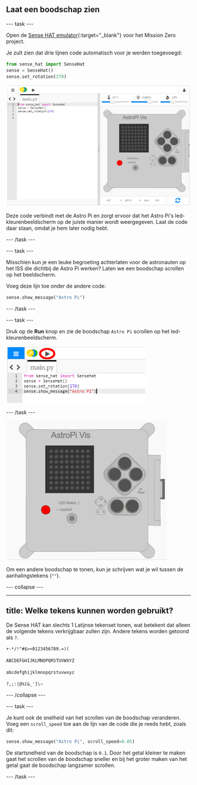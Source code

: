 ## Laat een boodschap zien

\--- task \---

Open de [Sense HAT emulator](https://trinket.io/mission-zero){:target="_blank"} voor het Mission Zero project.

Je zult zien dat drie lijnen code automatisch voor je werden toegevoegd:

```python
from sense_hat import SenseHat
sense = SenseHat()
sense.set_rotation(270)
```

![sense Hat emulator](images/sense-hat-emulator2.png)

Deze code verbindt met de Astro Pi en zorgt ervoor dat het Astro Pi's led-kleurenbeeldscherm op de juiste manier wordt weergegeven. Laat de code daar staan, omdat je hem later nodig hebt.

\--- /task \---

\--- task \---

Misschien kun je een leuke begroeting achterlaten voor de astronauten op het ISS die dichtbij de Astro Pi werken? Laten we een boodschap scrollen op het beeldscherm.

Voeg deze lijn toe onder de andere code:

```python
sense.show_message("Astro Pi")
```

\--- /task \---

\--- task \---

Druk op de **Run** knop en zie de boodschap `Astro Pi` scrollen op het led-kleurenbeeldscherm.

![laat de boodschapcode zien klik op run](images/show-message-code-annotated.PNG)

\--- /task \---

![Boodschap scrollen](images/scroll-message.gif)

Om een andere boodschap te tonen, kun je schrijven wat je wil tussen de aanhalingstekens (`""`).

\--- collapse \---

* * *

## title: Welke tekens kunnen worden gebruikt?

De Sense HAT kan slechts 1 Latijnse tekenset tonen, wat betekent dat alleen de volgende tekens verkrijgbaar zullen zijn. Andere tekens worden getoond als `?`.

    +-*/!"#$><0123456789.=)(
    
    ABCDEFGHIJKLMNOPQRSTUVWXYZ
    
    abcdefghijklmnopqrstuvwxyz
    
    ?,;:|@%[&_']\~
    

\--- /collapse \---

\--- task \---

Je kunt ook de snelheid van het scrollen van de boodschap veranderen. Voeg een `scroll_speed` toe aan de lijn van de code die je reeds hebt, zoals dit:

```python
sense.show_message("Astro Pi", scroll_speed=0.05)
```

De startsnelheid van de boodschap is `0.1`. Door het getal kleiner te maken gaat het scrollen van de boodschap sneller en bij het groter maken van het getal gaat de boodschap langzamer scrollen.

\--- /task \---